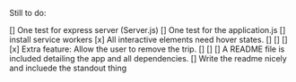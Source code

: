 Still to do:

[] One test for express server (Server.js)
[] One test for the application.js
[] install service workers
[x] All interactive elements need hover states.
[] 
[]
[]
[x] Extra feature: Allow the user to remove the trip.
[]
[]
[] A README file is included detailing the app and all dependencies.
[] Write the readme nicely and incluede the standout thing